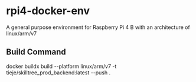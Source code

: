 # rpi4-docker-env
A general purpose environment for Raspberry Pi 4 B with an architecture of linux/arm/v7

## Build Command

docker buildx build --platform linux/arm/v7 -t tieje/skilltree_prod_backend:latest --push .
